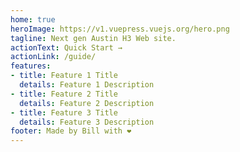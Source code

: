 ```yaml
---
home: true
heroImage: https://v1.vuepress.vuejs.org/hero.png
tagline: Next gen Austin H3 Web site.
actionText: Quick Start →
actionLink: /guide/
features:
- title: Feature 1 Title
  details: Feature 1 Description
- title: Feature 2 Title
  details: Feature 2 Description
- title: Feature 3 Title
  details: Feature 3 Description
footer: Made by Bill with ❤️
---
```

